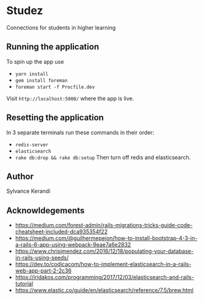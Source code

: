 # Studez
Connections for students in higher learning

## Running the application
To spin up the app use
- `yarn install`
- `gem install foreman`
- `foreman start -f Procfile.dev`

Visit `http://localhost:5000/` where the app is live.

## Resetting the application
In 3 separate terminals run these commands in their order:
- `redis-server`
- `elasticsearch`
- `rake db:drop && rake db:setup`
Then turn off redis and elasticsearch.

## Author
Sylvance Kerandi

## Acknowldegements
- https://medium.com/forest-admin/rails-migrations-tricks-guide-code-cheatsheet-included-dca935354f22
- https://medium.com/@guilhermepejon/how-to-install-bootstrap-4-3-in-a-rails-6-app-using-webpack-9eae7a6e2832
- https://www.chrisjmendez.com/2016/12/18/populating-your-database-in-rails-using-seeds/
- https://dev.to/codicacom/how-to-implement-elasticsearch-in-a-rails-web-app-part-2-2c36
- https://iridakos.com/programming/2017/12/03/elasticsearch-and-rails-tutorial
- https://www.elastic.co/guide/en/elasticsearch/reference/7.5/brew.html

